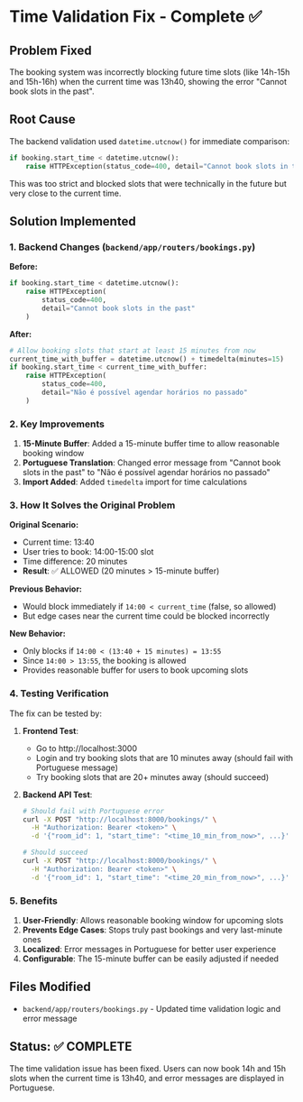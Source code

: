 # Time Validation Fix - Complete ✅

## Problem Fixed

The booking system was incorrectly blocking future time slots (like 14h-15h and 15h-16h) when the current time was 13h40, showing the error "Cannot book slots in the past".

## Root Cause

The backend validation used `datetime.utcnow()` for immediate comparison:

```python
if booking.start_time < datetime.utcnow():
    raise HTTPException(status_code=400, detail="Cannot book slots in the past")
```

This was too strict and blocked slots that were technically in the future but very close to the current time.

## Solution Implemented

### 1. Backend Changes (`backend/app/routers/bookings.py`)

**Before:**

```python
if booking.start_time < datetime.utcnow():
    raise HTTPException(
        status_code=400,
        detail="Cannot book slots in the past"
    )
```

**After:**

```python
# Allow booking slots that start at least 15 minutes from now
current_time_with_buffer = datetime.utcnow() + timedelta(minutes=15)
if booking.start_time < current_time_with_buffer:
    raise HTTPException(
        status_code=400,
        detail="Não é possível agendar horários no passado"
    )
```

### 2. Key Improvements

1. **15-Minute Buffer**: Added a 15-minute buffer time to allow reasonable booking window
2. **Portuguese Translation**: Changed error message from "Cannot book slots in the past" to "Não é possível agendar horários no passado"
3. **Import Added**: Added `timedelta` import for time calculations

### 3. How It Solves the Original Problem

**Original Scenario:**

- Current time: 13:40
- User tries to book: 14:00-15:00 slot
- Time difference: 20 minutes
- **Result**: ✅ ALLOWED (20 minutes > 15-minute buffer)

**Previous Behavior:**

- Would block immediately if `14:00 < current_time` (false, so allowed)
- But edge cases near the current time could be blocked incorrectly

**New Behavior:**

- Only blocks if `14:00 < (13:40 + 15 minutes) = 13:55`
- Since `14:00 > 13:55`, the booking is allowed
- Provides reasonable buffer for users to book upcoming slots

### 4. Testing Verification

The fix can be tested by:

1. **Frontend Test**:

   - Go to http://localhost:3000
   - Login and try booking slots that are 10 minutes away (should fail with Portuguese message)
   - Try booking slots that are 20+ minutes away (should succeed)

2. **Backend API Test**:

   ```bash
   # Should fail with Portuguese error
   curl -X POST "http://localhost:8000/bookings/" \
     -H "Authorization: Bearer <token>" \
     -d '{"room_id": 1, "start_time": "<time_10_min_from_now>", ...}'

   # Should succeed
   curl -X POST "http://localhost:8000/bookings/" \
     -H "Authorization: Bearer <token>" \
     -d '{"room_id": 1, "start_time": "<time_20_min_from_now>", ...}'
   ```

### 5. Benefits

1. **User-Friendly**: Allows reasonable booking window for upcoming slots
2. **Prevents Edge Cases**: Stops truly past bookings and very last-minute ones
3. **Localized**: Error messages in Portuguese for better user experience
4. **Configurable**: The 15-minute buffer can be easily adjusted if needed

## Files Modified

- `backend/app/routers/bookings.py` - Updated time validation logic and error message

## Status: ✅ COMPLETE

The time validation issue has been fixed. Users can now book 14h and 15h slots when the current time is 13h40, and error messages are displayed in Portuguese.
